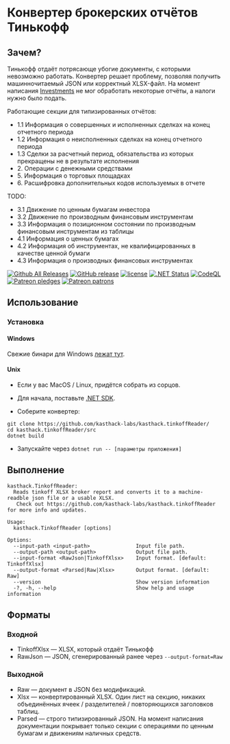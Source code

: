 # Конвертер брокерских отчётов Тинькофф

## Зачем?

Тинькофф отдаёт потрясающе убогие документы, с которыми невозможно работать. Конвертер решает проблему, позволяя получить машинночитаемый JSON или корректный XLSX-файл.
На момент написания [Investments](https://github.com/KonishchevDmitry/investments) не мог обработать некоторые отчёты, а налоги нужно было подать.

Работающие секции для типизированных отчётов:

* 1.1 Информация о совершенных и исполненных сделках на конец отчетного периода
* 1.2 Информация о неисполненных сделках на конец отчетного периода
* 1.3 Сделки за расчетный период, обязательства из которых прекращены  не в результате исполнения
* 2\. Операции с денежными средствами
* 5\. Информация о торговых площадках
* 6\. Расшифровка дополнительных кодов используемых в отчете

TODO:
 * 3.1 Движение по ценным бумагам инвестора
 * 3.2 Движение по производным финансовым инструментам
 * 3.3 Информация о позиционном состоянии по производным финансовым инструментам из таблицы
 * 4.1 Информация о ценных бумагах
 * 4.2 Информация об инструментах, не квалифицированных в качестве ценной бумаги
 * 4.3 Информация о производных финансовых инструментах

[![Github All Releases](https://img.shields.io/github/downloads/kasthack-labs/kasthack.tinkoffReader/total.svg)](https://github.com/kasthack-labs/kasthack.tinkoffReader/releases/latest)
[![GitHub release](https://img.shields.io/github/release/kasthack-labs/kasthack.tinkoffReader.svg)](https://github.com/kasthack-labs/kasthack.tinkoffReader/releases/latest)
[![license](https://img.shields.io/github/license/kasthack-labs/kasthack.tinkoffReader.svg)](LICENSE)
[![.NET Status](https://github.com/kasthack-labs/kasthack.tinkoffReader/workflows/.NET/badge.svg)](https://github.com/kasthack-labs/kasthack.tinkoffReader/actions?query=workflow%3A.NET)
[![CodeQL](https://github.com/kasthack-labs/kasthack.tinkoffReader/workflows/CodeQL/badge.svg)](https://github.com/kasthack-labs/kasthack.tinkoffReader/actions?query=workflow%3ACodeQL)
[![Patreon pledges](https://img.shields.io/endpoint.svg?url=https%3A%2F%2Fshieldsio-patreon.vercel.app%2Fapi%3Fusername%3Dkasthack%26type%3Dpledges&style=flat)](https://patreon.com/kasthack)
[![Patreon patrons](https://img.shields.io/endpoint.svg?url=https%3A%2F%2Fshieldsio-patreon.vercel.app%2Fapi%3Fusername%3Dkasthack%26type%3Dpatrons&style=flat)](https://patreon.com/kasthack)

## Использование

### Установка

#### Windows

Свежие бинари для Windows [лежат тут](https://github.com/kasthack-labs/kasthack.tinkoffReader/releases/latest).

#### Unix

* Если у вас MacOS / Linux, придётся собрать из сорцов.

* Для начала, поставьте [.NET SDK](https://dotnet.microsoft.com/download).

* Соберите конвертер:

```
git clone https://github.com/kasthack-labs/kasthack.tinkoffReader/
cd kasthack.tinkoffReader/src
dotnet build
```

* Запускайте через `dotnet run -- [параметры приложения]`

## Выполнение

```
kasthack.TinkoffReader:
  Reads tinkoff XLSX broker report and converts it to a machine-readble json file or a usable XLSX.
   Check out https://github.com/kasthack-labs/kasthack.tinkoffReader for more info and updates.

Usage:
  kasthack.TinkoffReader [options]

Options:
  --input-path <input-path>               Input file path.
  --output-path <output-path>             Output file path.
  --input-format <RawJson|TinkoffXlsx>    Input format. [default: TinkoffXlsx]
  --output-format <Parsed|Raw|Xlsx>       Output format. [default: Raw]
  --version                               Show version information
  -?, -h, --help                          Show help and usage information
```

## Форматы

### Входной

* TinkoffXlsx — XLSX, который отдаёт Тинькофф
* RawJson — JSON, сгенерированный ранее через `--output-format=Raw`

### Выходной
* Raw — документ в JSON без модификаций.
* Xlsx — конвертированный XLSX. Один лист на секцию, никаких объединённых ячеек / разделителей / повторяющихся заголовков таблиц.
* Parsed — строго типизированный JSON. На момент написания документации покрывает только секции с операциями по ценным бумагам и движениям наличных средств.
